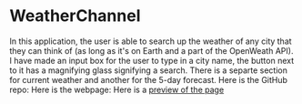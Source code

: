 # WeatherChannel
In this application, the user is able to search up the weather 
of any city that they can think of (as long as it's on Earth and a part of the OpenWeath API).
I have made an input box for the user to type in a city name, the button next to it has a magnifying glass signifying a search.
There is a separte section for current weather and another for the 5-day forecast.
Here is the GitHub repo:
Here is the webpage:
Here is a [preview of the page](./assets/images/screenshot.png)